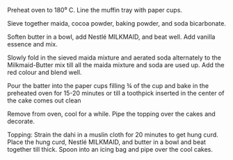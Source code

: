 Preheat oven to 180⁰ C. Line the muffin tray with paper cups.

Sieve together maida, cocoa powder, baking powder, and soda bicarbonate. 

Soften butter in a bowl, add Nestlé MILKMAID, and beat well. Add vanilla essence and mix.

Slowly fold in the sieved maida mixture and aerated soda alternately to the Milkmaid-Butter mix till all the maida mixture and soda are used up. Add the red colour and blend well.

Pour the batter into the paper cups filling ¾ of the cup and bake in the preheated oven for 15-20 minutes or till a toothpick inserted in the center of the cake comes out clean

Remove from oven, cool for a while. Pipe the topping over the cakes and decorate.

Topping: Strain the dahi in a muslin cloth for 20 minutes to get hung curd. Place the hung curd, Nestlé MILKMAID, and butter in a bowl and beat together till thick. Spoon into an icing bag and pipe over the cool cakes.